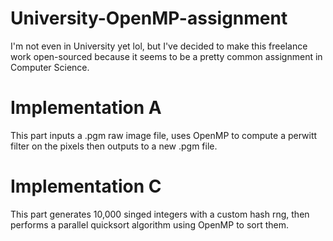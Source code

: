 # University-OpenMP-assignment
I'm not even in University yet lol, but I've decided to make this freelance work open-sourced because it seems to be a pretty common assignment in Computer Science.

# Implementation A
This part inputs a .pgm raw image file, uses OpenMP to compute a perwitt filter on the pixels then outputs to a new .pgm file.

# Implementation C
This part generates 10,000 singed integers with a custom hash rng, then performs a parallel quicksort algorithm using OpenMP to sort them.
